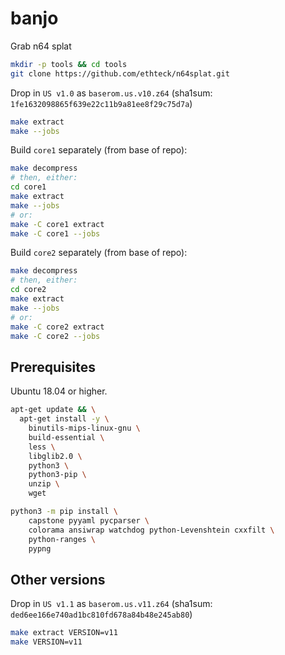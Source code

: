 # banjo

Grab n64 splat

```sh
mkdir -p tools && cd tools
git clone https://github.com/ethteck/n64splat.git
```

Drop in `US v1.0` as `baserom.us.v10.z64` (sha1sum: `1fe1632098865f639e22c11b9a81ee8f29c75d7a`)

```sh
make extract
make --jobs
```

Build `core1` separately (from base of repo):

```sh
make decompress
# then, either:
cd core1
make extract
make --jobs
# or:
make -C core1 extract
make -C core1 --jobs
```

Build `core2` separately (from base of repo):

```sh
make decompress
# then, either:
cd core2
make extract
make --jobs
# or:
make -C core2 extract
make -C core2 --jobs
```

## Prerequisites

Ubuntu 18.04 or higher.

```sh
apt-get update && \
  apt-get install -y \
    binutils-mips-linux-gnu \
    build-essential \
    less \
    libglib2.0 \
    python3 \
    python3-pip \
    unzip \
    wget

python3 -m pip install \
    capstone pyyaml pycparser \
    colorama ansiwrap watchdog python-Levenshtein cxxfilt \
    python-ranges \
    pypng
```

## Other versions

Drop in `US v1.1` as `baserom.us.v11.z64` (sha1sum: `ded6ee166e740ad1bc810fd678a84b48e245ab80`)

```sh
make extract VERSION=v11
make VERSION=v11
```
